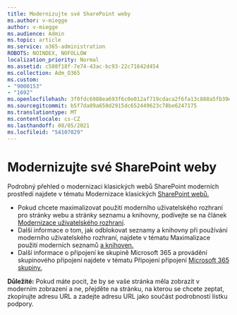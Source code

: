 ```yaml
---
title: Modernizujte své SharePoint weby
ms.author: v-miegge
author: v-miegge
ms.audience: Admin
ms.topic: article
ms.service: o365-administration
ROBOTS: NOINDEX, NOFOLLOW
localization_priority: Normal
ms.assetid: c508f18f-7e74-43ac-bc93-22c71642d454
ms.collection: Adm_O365
ms.custom:
- "9000153"
- "1692"
ms.openlocfilehash: 3f0fdc6988ea693f6c0e012af719cdaca2f6fa13c888a5fb39e35387e1a820e7
ms.sourcegitcommit: b5f7da89a650d2915dc652449623c78be6247175
ms.translationtype: MT
ms.contentlocale: cs-CZ
ms.lasthandoff: 08/05/2021
ms.locfileid: "54107829"
---
```

# <a name="modernize-your-sharepoint-sites"></a>Modernizujte své SharePoint weby

Podrobný přehled o modernizaci klasických webů SharePoint moderních prostředí najdete v tématu Modernizace klasických [SharePoint webů.](https://docs.microsoft.com/sharepoint/dev/transform/modernize-classic-sites)

* Pokud chcete maximalizovat použití moderního uživatelského rozhraní pro stránky webu a stránky seznamu a knihovny, podívejte se na článek [Modernizace uživatelského rozhraní](https://docs.microsoft.com/sharepoint/dev/transform/modernize-userinterface).
* Další informace o tom, jak odblokovat seznamy a knihovny při používání moderního uživatelského rozhraní, najdete v tématu Maximalizace použití moderních seznamů [a knihoven.](https://docs.microsoft.com/sharepoint/dev/transform/modernize-userinterface-lists-and-libraries)
* Další informace o připojení ke skupině Microsoft 365 a provádění skupinového připojení najdete v tématu Připojení připojení [Microsoft 365 skupiny.](https://docs.microsoft.com/sharepoint/dev/transform/modernize-connect-to-office365-group)

**Důležité:** Pokud máte pocit, že by se vaše stránka měla zobrazit v moderním zobrazení a ne, přejděte na stránku, na kterou se chcete zeptat, zkopírujte adresu URL a zadejte adresu URL jako součást podrobností lístku podpory.
